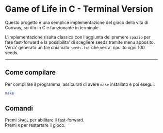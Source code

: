 # Game of Life in C - Terminal Version

Questo progetto è una semplice implementazione del gioco della vita di Conway, scritto in C e funzionante in terminale.


L'implementazione risulta classica con l'aggiunta del premere `spazio` per fare fast-forward e la possibilita' di scegliere seeds tramite menu apposito. Verra' generato un file chiamato `seeds.txt` che verra' ripulito ogni 100 seeds.

---

## Come compilare

Per compilare il programma, assicurati di avere `make` installato e poi esegui:

```bash
make
```

## Comandi

Premi `SPACE` per abilitare il fast-forward.<br>
Premi `R` per restartare il gioco.
